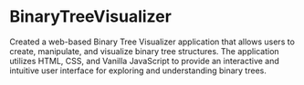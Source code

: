 # BinaryTreeVisualizer
Created a web-based Binary Tree Visualizer application that allows users to create, manipulate, and visualize binary tree structures. The application utilizes HTML, CSS, and Vanilla JavaScript to provide an interactive and intuitive user interface for exploring and understanding binary trees. 
